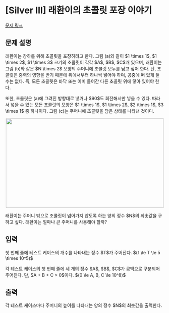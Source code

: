 # [Silver III] 래환이의 초콜릿 포장 이야기

[문제 링크](https://www.acmicpc.net/problem/34126) 

## 문제 설명

<p>래환이는 창하를 위해 초콜릿을 포장하려고 한다. 그림 (a)와 같이 $1 \times 1$, $1 \times 2$, $1 \times 3$ 크기의 초콜릿이 각각 $A$, $B$, $C$개 있으며, 래환이는 그림 (b)와 같은 $N \times 2$ 모양의 주머니에 초콜릿 모두를 담고 싶어 한다. 단, 초콜릿은 중력의 영향을 받기 때문에 위에서부터 하나씩 넣어야 하며, 공중에 떠 있게 둘 수는 없다. 즉, 모든 초콜릿은 바닥 또는 이미 들어간 다른 초콜릿 위에 닿아 있어야 한다.</p>

<p>또한, 초콜릿은 (a)에 그려진 방향대로 넣거나 $90$도 회전해서만 넣을 수 있다. 따라서 넣을 수 있는 모든 초콜릿의 모양은 $1 \times 1$, $1 \times 2$, $2 \times 1$, $3 \times 1$ 중 하나이다. 그림 (c)는 주머니에 초콜릿을 담은 상태를 나타낸 것이다.</p>

<p style="text-align: center;"><img alt="" src="https://upload.acmicpc.net/29aa7439-c8cd-4e1d-b584-7eb2511b5979/-/preview/" style="height: 283px; width: 500px;"></p>

<p>래환이는 주머니 밖으로 초콜릿이 넘어가지 않도록 하는 양의 정수 $N$의 최솟값을 구하고 싶다. 래환이는 얼마나 큰 주머니를 사용해야 할까?</p>

## 입력 

 <p>첫 번째 줄에 테스트 케이스의 개수를 나타내는 정수 $T$가 주어진다. $(1 \le T \le 5 \times 10^5)$</p>

<p>각 테스트 케이스의 첫 번째 줄에 세 개의 정수 $A$, $B$, $C$가 공백으로 구분되어 주어진다. 단, $A + B + C > 0$이다. $(0 \le A, B, C \le 10^8)$</p>

## 출력 

 <p>각 테스트 케이스마다 주머니의 높이를 나타내는 양의 정수 $N$의 최솟값을 출력한다.</p>


